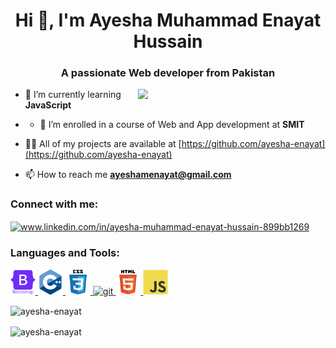 <h1 align="center">Hi 👋, I'm Ayesha Muhammad Enayat Hussain</h1>
<h3 align="center">A passionate Web developer from Pakistan</h3>
<img align="right" width="300px" src="https://media.tenor.com/QVC1Nmb9TwUAAAAi/coding.gif">

- 🌱 I’m currently learning **JavaScript**
- - 🌱 I’m enrolled in a course of Web and App development at **SMIT**

- 👨‍💻 All of my projects are available at [https://github.com/ayesha-enayat](https://github.com/ayesha-enayat)

- 📫 How to reach me **ayeshamenayat@gmail.com**

<h3 align="left">Connect with me:</h3>
<p align="left">
<a href="https://linkedin.com/in/ayesha-muhammad-enayat-hussain-899bb1269" target="blank"><img align="center" src="https://raw.githubusercontent.com/rahuldkjain/github-profile-readme-generator/master/src/images/icons/Social/linked-in-alt.svg" alt="www.linkedin.com/in/ayesha-muhammad-enayat-hussain-899bb1269" height="30" width="40" /></a>
</p>

<h3 align="left">Languages and Tools:</h3>
<p align="left"> <a href="https://getbootstrap.com" target="_blank" rel="noreferrer"> <img src="https://raw.githubusercontent.com/devicons/devicon/master/icons/bootstrap/bootstrap-plain-wordmark.svg" alt="bootstrap" width="40" height="40"/> </a> <a href="https://www.w3schools.com/cpp/" target="_blank" rel="noreferrer"> <img src="https://raw.githubusercontent.com/devicons/devicon/master/icons/cplusplus/cplusplus-original.svg" alt="cplusplus" width="40" height="40"/> </a> <a href="https://www.w3schools.com/css/" target="_blank" rel="noreferrer"> <img src="https://raw.githubusercontent.com/devicons/devicon/master/icons/css3/css3-original-wordmark.svg" alt="css3" width="40" height="40"/> </a> <a href="https://git-scm.com/" target="_blank" rel="noreferrer"> <img src="https://www.vectorlogo.zone/logos/git-scm/git-scm-icon.svg" alt="git" width="40" height="40"/> </a> <a href="https://www.w3.org/html/" target="_blank" rel="noreferrer"> <img src="https://raw.githubusercontent.com/devicons/devicon/master/icons/html5/html5-original-wordmark.svg" alt="html5" width="40" height="40"/> </a> <a href="https://developer.mozilla.org/en-US/docs/Web/JavaScript" target="_blank" rel="noreferrer"> <img src="https://raw.githubusercontent.com/devicons/devicon/master/icons/javascript/javascript-original.svg" alt="javascript" width="40" height="40"/> </a> </p>

<p><img align="center" src="https://github-readme-stats.vercel.app/api/top-langs?username=ayesha-enayat&show_icons=true&locale=en&layout=compact" alt="ayesha-enayat" /></p>

<p><img align="center" src="https://github-readme-streak-stats.herokuapp.com/?user=ayesha-enayat&" alt="ayesha-enayat" /></p>

